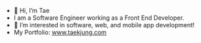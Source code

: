 - 👋 Hi, I’m Tae
- I am a Software Engineer working as a Front End Developer.
- 👀 I’m interested in software, web, and mobile app development!
- My Portfolio: www.taekjung.com


<!---
jung8821/jung8821 is a ✨ special ✨ repository because its `README.md` (this file) appears on your GitHub profile.
You can click the Preview link to take a look at your changes.
--->
